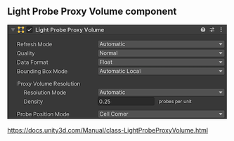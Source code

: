 ## Light Probe Proxy Volume component
![](../img/LPPV.png)


https://docs.unity3d.com/Manual/class-LightProbeProxyVolume.html






